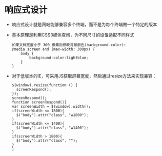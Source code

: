 # 响应式设计

- 响应式设计就是网站能够兼容多个终端，而不是为每个终端做一个特定的版本

- 基本原理是利用CSS3媒体查询，为不同尺寸的设备适配不同样式

  ```
  如果文档宽度小于 300 像素则修改背景颜色(background-color):
  @media screen and (max-width: 300px) {
      body {
          background-color:lightblue;
      }
  }
  ```

  

- 对于低版本的IE，可采用JS获取屏幕宽度，然后通过resize方法来实现兼容：

  ```
  $(window).resize(function () {
    screenRespond();
  });
  screenRespond();
  function screenRespond(){
  var screenWidth = $(window).width();
  if(screenWidth <= 1800){
    $("body").attr("class", "w1800");
  }
  if(screenWidth <= 1400){
    $("body").attr("class", "w1400");
  }
  if(screenWidth > 1800){
    $("body").attr("class", "");
  }
  }
  ```
